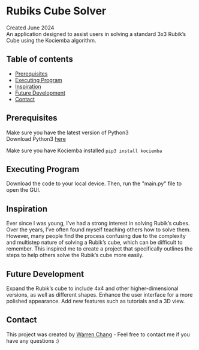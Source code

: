 # Rubiks Cube Solver

Created June 2024<br>
An application designed to assist users in solving a standard 3x3 Rubik’s Cube using the Kociemba algorithm.  

## Table of contents
* [Prerequisites](#prerequisites)
* [Executing Program](#executing-program)
* [Inspiration](#inspiration)
* [Future Development](#future-development)
* [Contact](#contact)


## Prerequisites

Make sure you have the latest version of Python3 <br>
Download Python3 [here](https://www.python.org/downloads/)

Make sure you have Kociemba installed
```pip3 install kociemba```


## Executing Program

Download the code to your local device. Then, run the "main.py" file to open the GUI. 

## Inspiration

Ever since I was young, I’ve had a strong interest in solving Rubik’s cubes. Over the years, I’ve often found myself teaching others how to solve them. However, many people find the process confusing due to the complexity and multistep nature of solving a Rubik’s cube, which can be difficult to remember. This inspired me to create a project that specifically outlines the steps to help others solve the Rubik’s cube more easily.

## Future Development

Expand the Rubik’s cube to include 4x4 and other higher-dimensional versions, as well as different shapes. Enhance the user interface for a more polished appearance. Add new features such as tutorials and a 3D view. 

## Contact

This project was created by [Warren Chang](https://www.linkedin.com/in/warren-chang-215644229/) - Feel free to contact me if you have any questions :)

